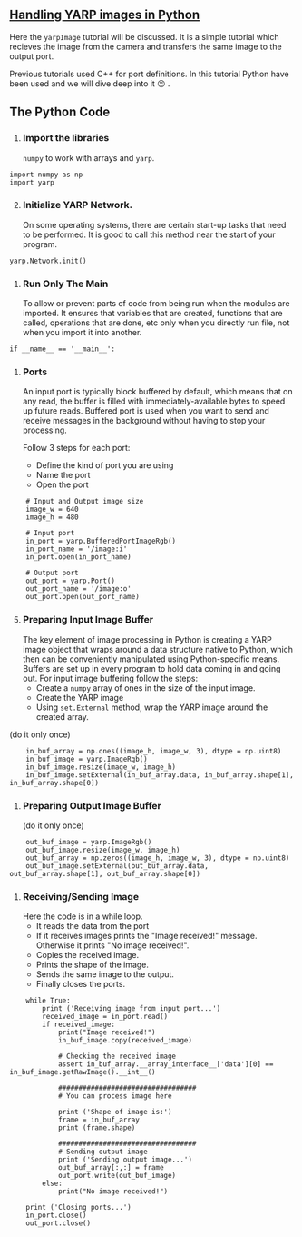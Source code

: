 ## [Handling YARP images in Python](https://robotology.github.io/robotology-documentation/doc/html/icub_python_imaging.html)
Here the ``yarpImage`` tutorial will be discussed. It is a simple tutorial which recieves the image from the camera and transfers the same image to the output port. 

Previous tutorials used C++ for port definitions. In this tutorial Python have been used and we will dive deep into it :wink: .

## The Python Code
1. ### Import the libraries
    ``numpy`` to work with arrays and ``yarp``.
```
import numpy as np
import yarp
```
2. ### Initialize YARP Network. 
   On some operating systems, there are certain start-up tasks that need to be performed. It is good to call this method near the start of your program.
```
yarp.Network.init()
```
1. ### Run Only The Main
   To allow or prevent parts of code from being run when the modules are imported. 
   It ensures that variables that are created, functions that are called, operations that are done, etc only when you directly run file, not when you import it into another.
```
if __name__ == '__main__':
```
1. ### Ports
   An input port is typically block buffered by default, which means that on any read, the buffer is filled with immediately-available bytes to speed up future reads. Buffered port is used when you want to send and receive messages in the background without having to stop your processing.

   Follow 3 steps for each port:
    - Define the kind of port you are using
    - Name the port
    - Open the port
```
    # Input and Output image size
    image_w = 640
    image_h = 480

    # Input port
    in_port = yarp.BufferedPortImageRgb()
    in_port_name = '/image:i'
    in_port.open(in_port_name)

    # Output port
    out_port = yarp.Port()
    out_port_name = '/image:o'
    out_port.open(out_port_name)
```
5. ###  Preparing Input Image Buffer
   The key element of image processing in Python is creating a YARP image object that wraps around a data structure native to Python, which then can be conveniently manipulated using Python-specific means. Buffers are set up in every program to hold data coming in and going out. For input image buffering follow the steps:
    - Create a ``numpy`` array of ones in the size of the input image.
    - Create the YARP image
    - Using ``set.External`` method, wrap the YARP image around the created array.
  
  (do it only once)
```
    in_buf_array = np.ones((image_h, image_w, 3), dtype = np.uint8)
    in_buf_image = yarp.ImageRgb()
    in_buf_image.resize(image_w, image_h)
    in_buf_image.setExternal(in_buf_array.data, in_buf_array.shape[1], in_buf_array.shape[0])
```
1. ### Preparing Output Image Buffer
   
     (do it only once)
```
    out_buf_image = yarp.ImageRgb()
    out_buf_image.resize(image_w, image_h)
    out_buf_array = np.zeros((image_h, image_w, 3), dtype = np.uint8)
    out_buf_image.setExternal(out_buf_array.data, out_buf_array.shape[1], out_buf_array.shape[0])
```
1. ### Receiving/Sending Image
   Here the code is in a while loop. 
   - It reads the data from the port
   - If it receives images prints the "Image received!" message. Otherwise it prints "No image received!".
   - Copies the received image.
   - Prints the shape of the image.
   - Sends the same image to the output.
   - Finally closes the ports.
```
    while True: 
        print ('Receiving image from input port...')
        received_image = in_port.read()
        if received_image:
            print("Image received!")
            in_buf_image.copy(received_image)
            
            # Checking the received image
            assert in_buf_array.__array_interface__['data'][0] == in_buf_image.getRawImage().__int__()
            
            ##################################
            # You can process image here
            
            print ('Shape of image is:')
            frame = in_buf_array
            print (frame.shape)
            
            ##################################
            # Sending output image
            print ('Sending output image...')
            out_buf_array[:,:] = frame
            out_port.write(out_buf_image)
        else:
            print("No image received!")

    print ('Closing ports...')
    in_port.close()
    out_port.close()
```


